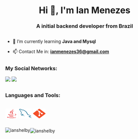 <h1 align="center">Hi 👋, I'm Ian Menezes</h1>

<h3 align="center">A initial backend developer from Brazil</h3>

##

- 🌱 I’m currently learning **Java and Mysql**

- 📫 Contact Me in: **ianmenezes36@gmail.com**

 ##

<h3 align="left">My Social Networks:</h3>
<div> 
  <a href="https://instagram.com/iandavi071" target="_blank"><img src="https://img.shields.io/badge/-Instagram-%23E4405F?style=for-the-badge&logo=instagram&logoColor=white" target="_blank"></a>
  <a href="https://www.linkedin.com/in/ianmenezesss" target="_blank"><img src="https://img.shields.io/badge/-LinkedIn-%230077B5?style=for-the-badge&logo=linkedin&logoColor=white" target="_blank"></a> 

  ##
  
</div>
<h3 align="left">Languages and Tools:</h3>
<div style="display: inline_block"><br>
  <img align="center" alt="Ian-Jv" height="30" width="40" src="https://raw.githubusercontent.com/devicons/devicon/master/icons/java/java-plain.svg">
  <img align="center" alt="Ian-Ms" height="30" width="40" src="https://raw.githubusercontent.com/devicons/devicon/master/icons/mysql/mysql-plain.svg">
  <img align="center" alt="Ian-Git" height="30" width="40" src="https://raw.githubusercontent.com/devicons/devicon/master/icons/git/git-original.svg">
</div>

##

<p><img align="left" src="https://github-readme-stats.vercel.app/api?username=ianshelby&show_icons=true&theme=dracula" alt="ianshelby" /></p>
<p><img align="center" src="https://github-readme-stats.vercel.app/api/top-langs/?username=ianshelby&layout=donut&theme=dracula" alt="ianshelby" /></p>


